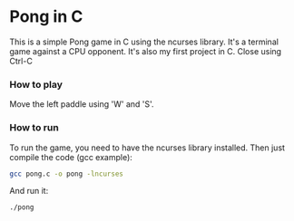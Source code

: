 # Pong in C

This is a simple Pong game in C using the ncurses library.
It's a terminal game against a CPU opponent. It's also my first project in C. Close using Ctrl-C

### How to play
Move the left paddle using 'W' and 'S'.

### How to run
To run the game, you need to have the ncurses library installed. Then just compile the code (gcc example):
```bash
gcc pong.c -o pong -lncurses
```
And run it:
```bash
./pong
```

